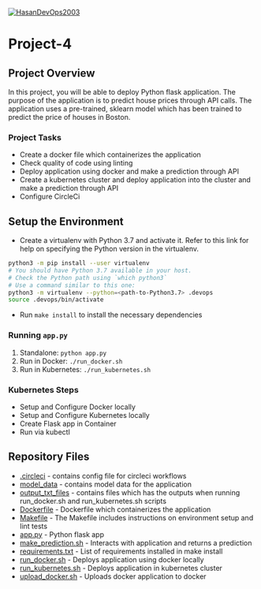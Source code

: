 [![HasanDevOps2003](https://circleci.com/gh/HasanDevOps2003/project-4.svg?style=svg)](https://app.circleci.com/pipelines/github/HasanDevOps2003/project-4/1/workflows/378c2d0f-99cb-4eed-af9d-fff52d075a98)

# Project-4

## Project Overview

In this project, you will be able to deploy Python flask application. The purpose of the application is to predict house prices through API calls. The application uses a pre-trained, sklearn model which has been trained to predict the price of houses in Boston.

### Project Tasks

- Create a docker file which containerizes the application
- Check quality of code using linting
- Deploy application using docker and make a prediction through API
- Create a kubernetes cluster and deploy application into the cluster and make a prediction through API
- Configure CircleCi

## Setup the Environment

* Create a virtualenv with Python 3.7 and activate it. Refer to this link for help on specifying the Python version in the virtualenv. 
```bash
python3 -m pip install --user virtualenv
# You should have Python 3.7 available in your host. 
# Check the Python path using `which python3`
# Use a command similar to this one:
python3 -m virtualenv --python=<path-to-Python3.7> .devops
source .devops/bin/activate
```
* Run `make install` to install the necessary dependencies

### Running `app.py`

1. Standalone:  `python app.py`
2. Run in Docker:  `./run_docker.sh`
3. Run in Kubernetes:  `./run_kubernetes.sh`

### Kubernetes Steps

* Setup and Configure Docker locally
* Setup and Configure Kubernetes locally
* Create Flask app in Container
* Run via kubectl

## Repository Files

- [.circleci](https://github.com/HasanDevOps2003/project-4/tree/main/.circleci) - contains config file for circleci workflows
- [model_data](https://github.com/HasanDevOps2003/project-4/tree/main/model_data) - contains model data for the application
- [output_txt_files](https://github.com/HasanDevOps2003/project-4/tree/main/output_txt_files) - contains files which has the outputs when running run_docker.sh and run_kubernetes.sh scripts
- [Dockerfile](https://github.com/HasanDevOps2003/project-4/blob/main/Dockerfile) - Dockerfile which containerizes the application
- [Makefile](https://github.com/HasanDevOps2003/project-4/blob/main/Makefile) - The Makefile includes instructions on environment setup and lint tests
- [app.py](https://github.com/HasanDevOps2003/project-4/blob/main/app.py) - Python flask app
- [make_prediction.sh](https://github.com/HasanDevOps2003/project-4/blob/main/make_prediction.sh) - Interacts with application and returns a prediction
- [requirements.txt](https://github.com/HasanDevOps2003/project-4/blob/main/requirements.txt) - List of requirements installed in make install
- [run_docker.sh](https://github.com/HasanDevOps2003/project-4/blob/main/run_docker.sh) - Deploys application using docker locally
- [run_kubernetes.sh](https://github.com/HasanDevOps2003/project-4/blob/main/run_kubernetes.sh) - Deploys application in kubernetes cluster
- [upload_docker.sh](https://github.com/HasanDevOps2003/project-4/blob/main/upload_docker.sh) - Uploads docker application to docker